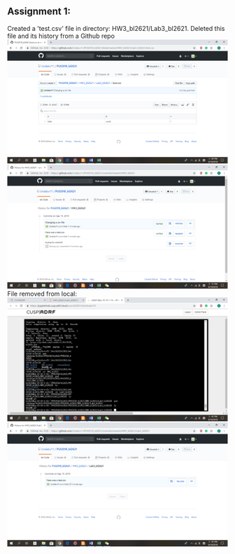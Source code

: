 
## Assignment 1:
Created a 'test.csv' file in directory: HW3_bl2621/Lab3_bl2621. Deleted this file and its history from a Github repo
![screen shot](screenshots/testcsv.png)
![screen shot](screenshots/history.png)
File removed from local:
![screen shot](screenshots/screenls.png)
![screen shot](screenshots/removed.png)
